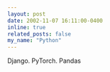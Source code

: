 ```yaml
---
layout: post
date: 2002-11-07 16:11:00-0400
inline: true
related_posts: false
my_name: "Python"
---
```

Django. PyTorch. Pandas